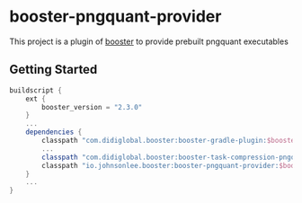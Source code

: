 # booster-pngquant-provider

This project is a plugin of [booster](https://github.com/didi/booster) to provide prebuilt pngquant executables

## Getting Started

```gradle
buildscript {
    ext {
        booster_version = "2.3.0"
    }
    ...
    dependencies {
        classpath "com.didiglobal.booster:booster-gradle-plugin:$booster_version"
        ...
        classpath "com.didiglobal.booster:booster-task-compression-pngquant:$booster_version"
        classpath "io.johnsonlee.booster:booster-pngquant-provider:$booster_version"
    }
    ...
}
```
